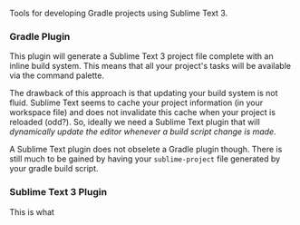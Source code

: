 
Tools for developing Gradle projects using Sublime Text 3.

### Gradle Plugin

This plugin will generate a Sublime Text 3 project file complete with an inline build system. This means that all your project's tasks will be available via the command palette.

The drawback of this approach is that updating your build system is not fluid. Sublime Text seems to cache your project information (in your workspace file) and does not invalidate this cache when your project is reloaded (odd?). So, ideally we need a Sublime Text plugin that will *dynamically update the editor whenever a build script change is made*.

A Sublime Text plugin does not obselete a Gradle plugin though. There is still much to be gained by having your `sublime-project` file generated by your gradle build script. 

### Sublime Text 3 Plugin

This is what 